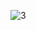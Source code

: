 

![3](https://github.com/user-attachments/assets/97329df9-dbc9-49d8-9a88-a05c6a16b4ef)


<!---
deepspeccode/deepspeccode is a ✨ special ✨ repository because its `README.md` (this file) appears on your GitHub profile.
You can click the Preview link to take a look at your changes.
--->
